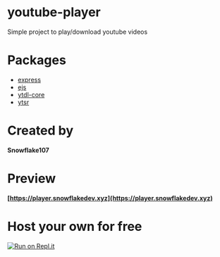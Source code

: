 # youtube-player
Simple project to play/download youtube videos

# Packages
- [express](https://npmjs.com/package/express)
- [ejs](https://npmjs.com/package/ejs)
- [ytdl-core](https://npmjs.com/package/ytdl-core)
- [ytsr](https://npmjs.com/package/ytsr)

# Created by
**Snowflake107**

# Preview
**[https://player.snowflakedev.xyz](https://player.snowflakedev.xyz)**

# Host your own for free
[![Run on Repl.it](https://repl.it/badge/github/Snowflake107/youtube-player)](https://repl.it/github/Snowflake107/youtube-player)
